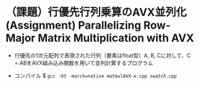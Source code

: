 # （課題）行優先行列乗算のAVX並列化 (Assignment) Parallelizing Row-Major Matrix Multiplication with AVX

* 行優先の1次元配列で表現された行列（要素はfloat型）A, B, Cに対して、C = ABをAVX組み込み関数を用いて並列計算するプログラム


* コンパイル $ ```gcc -O3 -march=native matmulAVX-e.cpp swatch.cpp```